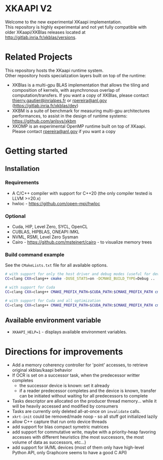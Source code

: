 # XKAAPI V2

Welcome to the new experimental XKaapi implementation.   
This repository is highly experimental and not yet fully compatible with older XKaapi/XKBlas releases located at http://gitlab.inria.fr/xkblas/versions.

# Related Projects
This repository hosts the XKaapi runtime system.    
Other repository hosts specialization layers built on top of the runtime:
- XKBlas is a multi-gpu BLAS implementation that allows the tiling and composition of kernels, with asynchronous overlap of computation/transfers. If you want a copy of XKBlas, please contact thierry.gautier@inrialpes.fr or rpereira@anl.gov (https://gitlab.inria.fr/xkblas/dev)
- XKBM is a suite of benchmark for measuring multi-gpu architectures performances, to assist in the design of runtime systems: https://github.com/anlsys/xkbm
- XKOMP is an experimental OpenMP runtime built on top of XKaapi. Please contact rpereira@anl.gov if you want a copy

# Getting started

## Installation
### Requirements
- A C/C++ compiler with support for C++20 (the only compiler tested is LLVM >=20.x)
- hwloc - https://github.com/open-mpi/hwloc

### Optional
- Cuda, HIP, Level Zero, SYCL, OpenCL
- CUBLAS, HIPBLAS, ONEAPI::MKL
- NVML, RSMI, Level Zero Sysman
- Cairo - https://github.com/msteinert/cairo - to visualize memory trees

### Build command example

See the `CMakeLists.txt` file for all available options.

```bash
# with support for only the host driver and debug modes (useful for developing on local machines)
CC=clang CXX=clang++ cmake -DUSE_STATS=on -DCMAKE_BUILD_TYPE=Debug ..

# with support for Cuda
CC=clang CXX=clang++ CMAKE_PREFIX_PATH=$CUDA_PATH:$CMAKE_PREFIX_PATH cmake -DUSE_CUDA=on ..

# with support for Cuda and all optimization
CC=clang CXX=clang++ CMAKE_PREFIX_PATH=$CUDA_PATH:$CMAKE_PREFIX_PATH cmake -DUSE_CUDA=on -DUSE_SHUT_UP=on -DENABLE_HEAVY_DEBUG=off -DCMAKE_BUILD_TYPE=Release ..
```

## Available environment variable
- `XKAAPI_HELP=1` - displays available environment variables.

# Directions for improvements
- Add a memory coherency controller for 'point' accesses, to retrieve original xkblas/kaapi behavior
- If OCR is set on a successor task, when the predecessor writter completes
  - the successor device is known: set it already
  - if a reader predecessor completes and the device is known, transfer can be initiated without waiting for all predecessors to complete
- Tasks descriptor are allocated on the producer thread memory... while it will be heavily accessed and modified by consumers
- Tasks are currently only deleted all-at-once on `invalidate` calls.
- `xkrt-init` could be removed/made noop - so all stuff got initialized lazily
- allow C++ capture that run onto device threads
- add support for blas compact symetric matrices
- add support for commutative write, maybe with a priority-heap favoring accesses with different heuristics (the most successors, the most volume of data as successors, etc...)
- add support for IA/ML devices (most of them only have high-level Python API, only Graphcore seems to have a good C API)
